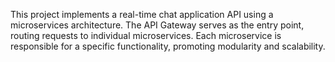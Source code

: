 This project implements a real-time chat application API using a microservices architecture. The API Gateway serves as the entry point, routing requests to individual microservices. Each microservice is responsible for a specific functionality, promoting modularity and scalability.
